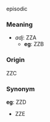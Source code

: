 episodic
### Meaning
+ _adj_: ZZA
	+ __eg__: ZZB

### Origin

ZZC

### Synonym

__eg__: ZZD

+ ZZE


